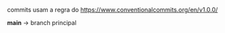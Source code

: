 commits usam a regra do https://www.conventionalcommits.org/en/v1.0.0/ 

**main** &rarr; branch principal

